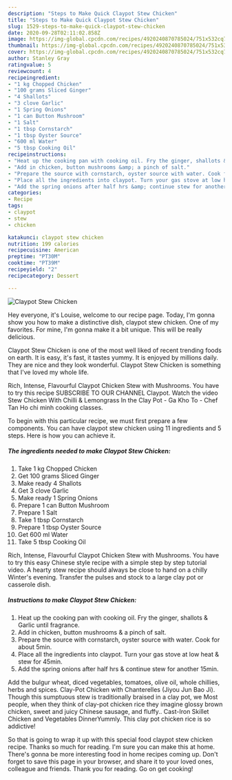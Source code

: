```yaml
---
description: "Steps to Make Quick Claypot Stew Chicken"
title: "Steps to Make Quick Claypot Stew Chicken"
slug: 1529-steps-to-make-quick-claypot-stew-chicken
date: 2020-09-28T02:11:02.858Z
image: https://img-global.cpcdn.com/recipes/4920240870785024/751x532cq70/claypot-stew-chicken-recipe-main-photo.jpg
thumbnail: https://img-global.cpcdn.com/recipes/4920240870785024/751x532cq70/claypot-stew-chicken-recipe-main-photo.jpg
cover: https://img-global.cpcdn.com/recipes/4920240870785024/751x532cq70/claypot-stew-chicken-recipe-main-photo.jpg
author: Stanley Gray
ratingvalue: 5
reviewcount: 4
recipeingredient:
- "1 kg Chopped Chicken"
- "100 grams Sliced Ginger"
- "4 Shallots"
- "3 clove Garlic"
- "1 Spring Onions"
- "1 can Button Mushroom"
- "1 Salt"
- "1 tbsp Cornstarch"
- "1 tbsp Oyster Source"
- "600 ml Water"
- "5 tbsp Cooking Oil"
recipeinstructions:
- "Heat up the cooking pan with cooking oil. Fry the ginger, shallots &amp; Garlic until fragrance."
- "Add in chicken, button mushrooms &amp; a pinch of salt."
- "Prepare the source with cornstarch, oyster source with water. Cook for about 5min."
- "Place all the ingredients into claypot. Turn your gas stove at low heat &amp; stew for 45min."
- "Add the spring onions after half hrs &amp; continue stew for another 15min."
categories:
- Recipe
tags:
- claypot
- stew
- chicken

katakunci: claypot stew chicken 
nutrition: 199 calories
recipecuisine: American
preptime: "PT30M"
cooktime: "PT39M"
recipeyield: "2"
recipecategory: Dessert

---
```



![Claypot Stew Chicken](https://img-global.cpcdn.com/recipes/4920240870785024/751x532cq70/claypot-stew-chicken-recipe-main-photo.jpg)

Hey everyone, it's Louise, welcome to our recipe page. Today, I'm gonna show you how to make a distinctive dish, claypot stew chicken. One of my favorites. For mine, I'm gonna make it a bit unique. This will be really delicious.

Claypot Stew Chicken is one of the most well liked of recent trending foods on earth. It is easy, it's fast, it tastes yummy. It is enjoyed by millions daily. They are nice and they look wonderful. Claypot Stew Chicken is something that I've loved my whole life.

Rich, Intense, Flavourful Claypot Chicken Stew with Mushrooms. You have to try this recipe SUBSCRIBE TO OUR CHANNEL Claypot. Watch the video Stew Chicken With Chilli &amp; Lemongrass In the Clay Pot - Ga Kho To - Chef Tan Ho chi minh cooking classes.


To begin with this particular recipe, we must first prepare a few components. You can have claypot stew chicken using 11 ingredients and 5 steps. Here is how you can achieve it.

<!--inarticleads1-->

##### The ingredients needed to make Claypot Stew Chicken:

1. Take 1 kg Chopped Chicken
1. Get 100 grams Sliced Ginger
1. Make ready 4 Shallots
1. Get 3 clove Garlic
1. Make ready 1 Spring Onions
1. Prepare 1 can Button Mushroom
1. Prepare 1 Salt
1. Take 1 tbsp Cornstarch
1. Prepare 1 tbsp Oyster Source
1. Get 600 ml Water
1. Take 5 tbsp Cooking Oil


Rich, Intense, Flavourful Claypot Chicken Stew with Mushrooms. You have to try this easy Chinese style recipe with a simple step by step tutorial video. A hearty stew recipe should always be close to hand on a chilly Winter&#39;s evening. Transfer the pulses and stock to a large clay pot or casserole dish. 

<!--inarticleads2-->

##### Instructions to make Claypot Stew Chicken:

1. Heat up the cooking pan with cooking oil. Fry the ginger, shallots &amp; Garlic until fragrance.
1. Add in chicken, button mushrooms &amp; a pinch of salt.
1. Prepare the source with cornstarch, oyster source with water. Cook for about 5min.
1. Place all the ingredients into claypot. Turn your gas stove at low heat &amp; stew for 45min.
1. Add the spring onions after half hrs &amp; continue stew for another 15min.


Add the bulgur wheat, diced vegetables, tomatoes, olive oil, whole chillies, herbs and spices. Clay-Pot Chicken with Chanterelles (Jiyou Jun Bao Ji). Though this sumptuous stew is traditionally braised in a clay pot, we Most people, when they think of clay-pot chicken rice they imagine glossy brown chicken, sweet and juicy Chinese sausage, and fluffy.. Cast-Iron Skillet Chicken and Vegetables DinnerYummly. This clay pot chicken rice is so addictive! 

So that is going to wrap it up with this special food claypot stew chicken recipe. Thanks so much for reading. I'm sure you can make this at home. There's gonna be more interesting food in home recipes coming up. Don't forget to save this page in your browser, and share it to your loved ones, colleague and friends. Thank you for reading. Go on get cooking!
